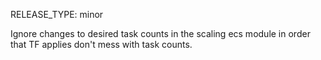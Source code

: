 RELEASE_TYPE: minor 

Ignore changes to desired task counts in the scaling ecs module in order that TF applies don't mess with task counts.
